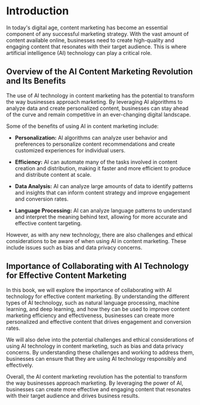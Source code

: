 Introduction
============

In today's digital age, content marketing has become an essential component of any successful marketing strategy. With the vast amount of content available online, businesses need to create high-quality and engaging content that resonates with their target audience. This is where artificial intelligence (AI) technology can play a critical role.

Overview of the AI Content Marketing Revolution and Its Benefits
----------------------------------------------------------------

The use of AI technology in content marketing has the potential to transform the way businesses approach marketing. By leveraging AI algorithms to analyze data and create personalized content, businesses can stay ahead of the curve and remain competitive in an ever-changing digital landscape.

Some of the benefits of using AI in content marketing include:

* **Personalization:** AI algorithms can analyze user behavior and preferences to personalize content recommendations and create customized experiences for individual users.

* **Efficiency:** AI can automate many of the tasks involved in content creation and distribution, making it faster and more efficient to produce and distribute content at scale.

* **Data Analysis:** AI can analyze large amounts of data to identify patterns and insights that can inform content strategy and improve engagement and conversion rates.

* **Language Processing:** AI can analyze language patterns to understand and interpret the meaning behind text, allowing for more accurate and effective content targeting.

However, as with any new technology, there are also challenges and ethical considerations to be aware of when using AI in content marketing. These include issues such as bias and data privacy concerns.

Importance of Collaborating with AI Technology for Effective Content Marketing
------------------------------------------------------------------------------

In this book, we will explore the importance of collaborating with AI technology for effective content marketing. By understanding the different types of AI technology, such as natural language processing, machine learning, and deep learning, and how they can be used to improve content marketing efficiency and effectiveness, businesses can create more personalized and effective content that drives engagement and conversion rates.

We will also delve into the potential challenges and ethical considerations of using AI technology in content marketing, such as bias and data privacy concerns. By understanding these challenges and working to address them, businesses can ensure that they are using AI technology responsibly and effectively.

Overall, the AI content marketing revolution has the potential to transform the way businesses approach marketing. By leveraging the power of AI, businesses can create more effective and engaging content that resonates with their target audience and drives business results.
